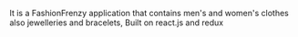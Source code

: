 It is a FashionFrenzy application that contains men's and women's clothes also jewelleries and bracelets, Built on react.js and redux
